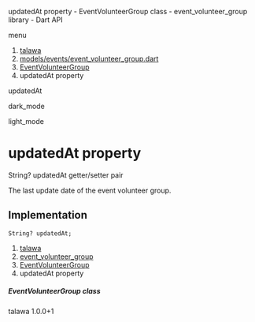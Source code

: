 




updatedAt property - EventVolunteerGroup class - event\_volunteer\_group library - Dart API







menu

1. [talawa](../../index.html)
2. [models/events/event\_volunteer\_group.dart](../../models_events_event_volunteer_group/models_events_event_volunteer_group-library.html)
3. [EventVolunteerGroup](../../models_events_event_volunteer_group/EventVolunteerGroup-class.html)
4. updatedAt property

updatedAt


dark\_mode

light\_mode




# updatedAt property


String?
updatedAt
getter/setter pair

The last update date of the event volunteer group.


## Implementation

```
String? updatedAt;
```

 


1. [talawa](../../index.html)
2. [event\_volunteer\_group](../../models_events_event_volunteer_group/models_events_event_volunteer_group-library.html)
3. [EventVolunteerGroup](../../models_events_event_volunteer_group/EventVolunteerGroup-class.html)
4. updatedAt property

##### EventVolunteerGroup class





talawa
1.0.0+1






